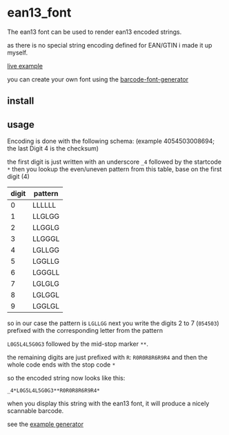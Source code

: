 # ean13_font

The ean13 font can be used to render ean13 encoded strings.

as there is no special string encoding defined for EAN/GTIN i made it up myself.

[live example](https://cdn.rawgit.com/Holger-Will/ean13-font/master/examples/generator.html)

you can create your own font using the  [barcode-font-generator](https://github.com/Holger-Will/barcode-font-generator)

## install



## usage

Encoding is done with the following schema: (example 4054503008694; the last Digit 4 is the checksum)

the first digit is just written with an underscore `_4` followed by the startcode `*`
then you lookup the even/uneven pattern from this table, base on the first digit (4)

| digit | pattern |
| --- | --- |
| 0 | LLLLLL |
| 1 | LLGLGG |
| 2 | LLGGLG |
| 3 | LLGGGL |
| 4 | LGLLGG |
| 5 | LGGLLG |
| 6 | LGGGLL |
| 7 | LGLGLG |
| 8 | LGLGGL |
| 9 | LGGLGL |

so in our case the pattern is `LGLLGG`
next you write the digits 2 to 7 (`054503`) prefixed with the corresponding letter from the pattern

`L0G5L4L5G0G3` followed by the mid-stop marker `**`.

the remaining digits are just prefixed with `R`: `R0R0R8R6R9R4` and then the whole code ends with the stop code `*`

so the encoded string now looks like this:

    _4*L0G5L4L5G0G3**R0R0R8R6R9R4*

when you display this string with the ean13 font, it will produce a nicely scannable barcode.

see the [example generator](https://rawgit.com/Holger-Will/ean13-font/master/examples/generator.html)
